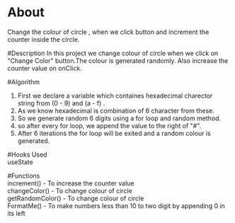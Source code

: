 # About
Change the colour of circle , when we click button and increment the counter inside the circle.

#Description
In this project we change colour of circle when we click on "Change Color" button.The colour is generated randomly.
Also increase the counter value on onClick.

#Algorithm
1. First we declare a variable which containes hexadecimal charector string from (0 - 9) and (a - f) .                         
2. As we know hexadecimal is combination of 6 character from these.                                                
3. So we generate random 6 digits using a for loop and random method.                                                        
4. so after every for loop, we append the value to the right of "#".                                                         
5. After 6 iterations the for loop will be exited and a random colour is generated.                                        

#Hooks Used                                                                                   
useState 

#Functions                                                                                          
increment() - To increase the counter value                                                      
changeColor() - To change colour of circle                           
getRandomColor() - To change colour of circle                                     
FormatMe() - To make numbers less than 10 to two digit by appending 0 in its left
